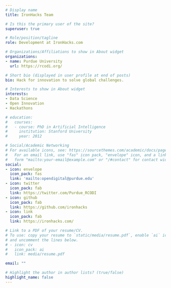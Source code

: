 ```yaml
---
# Display name
title: IronHacks Team

# Is this the primary user of the site?
superuser: true

# Role/position/tagline
role: Development at IronHacks.com

# Organizations/Affiliations to show in About widget
organizations:
- name: Purdue University
  url: https://rcodi.org/

# Short bio (displayed in user profile at end of posts)
bio: Hack for innovation to solve global challenges.

# Interests to show in About widget
interests:
- Data Science
- Open Innovation
- Hackathons

# education:
#   courses:
#   - course: PhD in Artificial Intelligence
#     institution: Stanford University
#     year: 2012

# Social/Academic Networking
# For available icons, see: https://sourcethemes.com/academic/docs/page-builder/#icons
#   For an email link, use "fas" icon pack, "envelope" icon, and a link in the
#   form "mailto:your-email@example.com" or "/#contact" for contact widget.
social:
- icon: envelope
  icon_pack: fas
  link: 'mailto:opendigital@purdue.edu'
- icon: twitter
  icon_pack: fab
  link: https://twitter.com/Purdue_RCODI
- icon: github
  icon_pack: fab
  link: https://github.com/ironhacks
- icon: link
  icon_pack: fab
  link: https://ironhacks.com/

# Link to a PDF of your resume/CV.
# To use: copy your resume to `static/media/resume.pdf`, enable `ai` icons in `params.toml`,
# and uncomment the lines below.
# - icon: cv
#   icon_pack: ai
#   link: media/resume.pdf

email: ""

# Highlight the author in author lists? (true/false)
highlight_name: false
---
```

